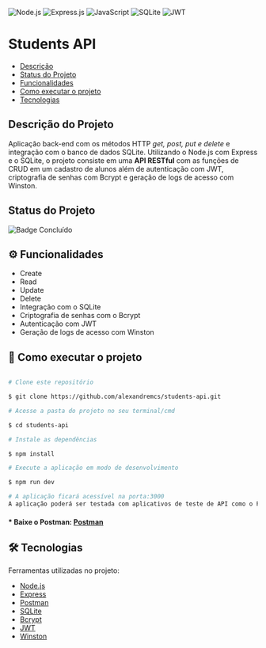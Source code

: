 ![Node.js](https://img.shields.io/badge/Node.js-43853D?style=for-the-badge&logo=node.js&logoColor=white) ![Express.js](https://img.shields.io/badge/Express.js-404D59?style=for-the-badge) ![JavaScript](https://img.shields.io/badge/javascript-%23323330.svg?style=for-the-badge&logo=javascript&logoColor=%23F7DF1E) ![SQLite](https://img.shields.io/badge/sqlite-%2307405e.svg?style=for-the-badge&logo=sqlite&logoColor=white) ![JWT](https://img.shields.io/badge/JWT-000000?style=for-the-badge&logo=JSON%20web%20tokens&logoColor=white)

#  Students API
- [Descrição](#descrição-do-projeto)
- [Status do Projeto](#status-do-projeto)
- [Funcionalidades](#⚙️-funcionalidades)
- [Como executar o projeto](#🚀-como-executar-o-projeto)
- [Tecnologias](#🛠-tecnologias)

##  Descrição do Projeto

Aplicação back-end com os métodos HTTP *get, post, put e delete* e integração com o banco de dados SQLite. Utilizando o Node.js com Express e o SQLite, o projeto consiste em uma **API RESTful** com as funções de CRUD em um cadastro de alunos além de autenticação com JWT, criptografia de senhas com Bcrypt e geração de logs de acesso com Winston.

##  Status do Projeto

![Badge Concluído](http://img.shields.io/static/v1?label=STATUS&message=CONCLUÍDO&color=green&style=for-the-badge)

##  ⚙️ Funcionalidades
- Create
- Read
- Update
- Delete
- Integração com o SQLite
- Criptografia de senhas com o Bcrypt
- Autenticação com JWT
- Geração de logs de acesso com Winston

##  🚀 Como executar o projeto

```bash

# Clone este repositório

$ git clone https://github.com/alexandremcs/students-api.git

# Acesse a pasta do projeto no seu terminal/cmd

$ cd students-api

# Instale as dependências

$ npm install

# Execute a aplicação em modo de desenvolvimento

$ npm run dev

# A aplicação ficará acessível na porta:3000
A aplicação poderá ser testada com aplicativos de teste de API como o Postman (link abaixo).

```
#### * Baixe o Postman:  [ Postman ](https://www.postman.com/)

##  🛠 Tecnologias

Ferramentas utilizadas no projeto:

- [Node.js](https://nodejs.org/)
- [Express](https://expressjs.com/)
- [Postman](https://www.postman.com/)
- [SQLite](https://www.sqlite.org/index.html)
- [Bcrypt](https://www.npmjs.com/package/bcrypt)
- [JWT](https://jwt.io/)
- [Winston](https://www.npmjs.com/package/winston)

